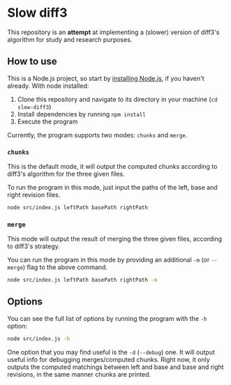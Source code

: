 # Slow diff3

This repository is an **attempt** at implementing a (slower) version of diff3's algorithm for study and research purposes.

## How to use

This is a Node.js project, so start by [installing Node.js](https://nodejs.org/en), if you haven't already. With node installed:

1. Clone this repository and navigate to its directory in your machine (`cd slow-diff3`)
2. Install dependencies by running `npm install`
3. Execute the program

Currently, the program supports two modes: `chunks` and `merge`.

### `chunks`

This is the default mode, it will output the computed chunks according to diff3's algorithm for the three given files.

To run the program in this mode, just input the paths of the left, base and right revision files.

```bash
node src/index.js leftPath basePath rightPath
```

### `merge`

This mode will output the result of merging the three given files, according to diff3's strategy.

You can run the program in this mode by providing an additional `-m` (or `--merge`) flag to the above command.

```bash
node src/index.js leftPath basePath rightPath -m
```

## Options

You can see the full list of options by running the program with the `-h` option:

```bash
node src/index.js -h
```

One option that you may find useful is the `-d` (`--debug`) one. It will output useful info for debugging merges/computed chunks.
Right now, it only outputs the computed matchings between left and base and base and right revisions, in the same manner chunks are printed.
